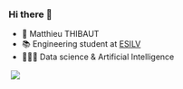 ### Hi there 👋

- :bust_in_silhouette: Matthieu THIBAUT
- :books: Engineering student at [ESILV](https://www.esilv.fr/en/)
- 🧑🏻‍💻 Data science & Artificial Intelligence




<p>&nbsp;<img align="center" src="https://github-readme-stats.vercel.app/api?username=MatthieuThib&show_icons=true&locale=en&theme=github_dark"/></p>
